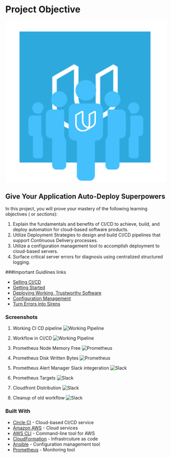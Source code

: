 
# Project Objective
![Project Objectives](udapeople.png)
## Give Your Application Auto-Deploy Superpowers

In this project, you will prove your mastery of the following learning objectives ( or *sections*):

1. Explain the fundamentals and benefits of CI/CD to achieve, build, and deploy automation for cloud-based software products.
2. Utilize Deployment Strategies to design and build CI/CD pipelines that support Continuous Delivery processes.
3. Utilize a configuration management tool to accomplish deployment to cloud-based servers.
4. Surface critical server errors for diagnosis using centralized structured logging.



###Important Guidlines links

* [Selling CI/CD](Guidelines/0_selling_cicd.md)
* [Getting Started](Guidelines/1-getting-started.md)
* [Deploying Working, Trustworthy Software](Guidelines/2-deploying-trustworthy-code.md)
* [Configuration Management](Guidelines/3-configuration-management.md)
* [Turn Errors into Sirens](Guidelines/4-turn-errors-into-sirens.md)

### Screenshots 
1) Working CI CD pipeline
![Working Pipeline](Screenshots/WorkingPipeline.PNG)

2) Workflow in CI/CD 
![Working Pipeline](Screenshots/SCREENSHOT010.PNG)

3) Prometheus Node Memory Free 
![Prometheus](Screenshots/SCREENSHOT011.PNG)

4) Prometheus Disk Written Bytes 
![Prometheus](Screenshots/SCREENSHOT011_3.PNG)

5) Prometheus Alert Manager Slack integeration
![Slack](Screenshots/SCREENSHOT012.PNG)

6) Prometheus Targets 
![Slack](Screenshots/URL05_SCREENSHOT.PNG)

7) Cloudfront Distribution 
![Slack](Screenshots/URL03_SCREENSHOT.PNG)

8) Cleanup of old workflow
 ![Slack](Screenshots/SCREENSHOT07_2.PNG)


### Built With

- [Circle CI](www.circleci.com) - Cloud-based CI/CD service
- [Amazon AWS](https://aws.amazon.com/) - Cloud services
- [AWS CLI](https://aws.amazon.com/cli/) - Command-line tool for AWS
- [CloudFormation](https://aws.amazon.com/cloudformation/) - Infrastrcuture as code
- [Ansible](https://www.ansible.com/) - Configuration management tool
- [Prometheus](https://prometheus.io/) - Monitoring tool

